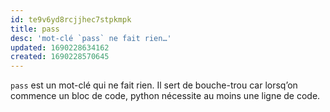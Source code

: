 ```yaml
---
id: te9v6yd8rcjjhec7stpkmpk
title: pass
desc: 'mot-clé `pass` ne fait rien…'
updated: 1690228634162
created: 1690228570645
---
```


`pass` est un mot-clé qui ne fait rien. Il sert de bouche-trou car lorsq’on 
commence un bloc de code, python nécessite au moins une ligne de code.
